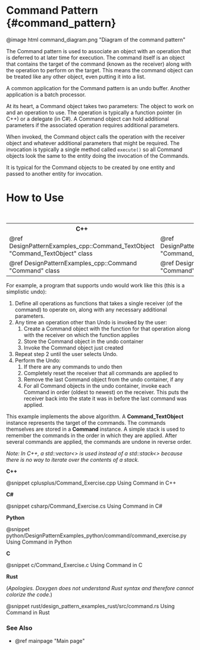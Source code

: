 # Command Pattern {#command_pattern}

@image html command_diagram.png "Diagram of the command pattern"

The Command pattern is used to associate an object with an operation that
is deferred to at later time for execution.  The command itself is an object
that contains the target of the command (known as the receiver) along with the
operation to perform on the target.  This means the command object can be
treated like any other object, even putting it into a list.

A common application for the Command pattern is an undo buffer.  Another
application is a batch processor.

At its heart, a Command object takes two parameters: The object to work on
and an operation to use.  The operation is typically a function pointer
(in C++) or a delegate (in C#).  A Command object can hold additional
parameters if the associated operation requires additional parameters.

When invoked, the Command object calls the operation with the receiver
object and whatever additional parameters that might be required.  The
invocation is typically a single method called `execute()` so all Command
objects look the same to the entity doing the invocation of the Commands.

It is typical for the Command objects to be created by one entity and
passed to another entity for invocation.

# How to Use

<table>
<caption>Links to the Command classes</caption>
<tr>
  <th>C++
  <th>C#
  <th>Python
  <th>C
<tr>
  <td>@ref DesignPatternExamples_cpp::Command_TextObject "Command_TextObject" class
  <td>@ref DesignPatternExamples_csharp.Command_TextObject "Command_TextObject" class
  <td>@ref DesignPatternExamples_python.command.command_classes.Command_TextObject "Command_TextObject" class
  <td>Command_TextObject class
<tr>
  <td>@ref DesignPatternExamples_cpp::Command "Command" class
  <td>@ref DesignPatternExamples_csharp.Command "Command" class
  <td>@ref DesignPatternExamples_python.command.command_classes.Command "Command" class
  <td>@ref Command class
</table>

For example, a program that supports undo would work like this (this is
a simplistic undo):
1. Define all operations as functions that takes a single receiver (of the
   command) to operate on, along with any necessary additional parameters.
2. Any time an operation other than Undo is invoked by the user:
   1. Create a Command object with the function for that operation along
      with the receiver on which the function applies
   2. Store the Command object in the undo container
   3. Invoke the Command object just created
3. Repeat step 2 until the user selects Undo.
4. Perform the Undo:
   1. If there are any commands to undo then
   2.   Completely reset the receiver that all commands are applied to
   3.   Remove the last Command object from the undo container, if any
   4.   For all Command objects in the undo container, invoke each Command
        in order (oldest to newest) on the receiver.  This puts the receiver
        back into the state it was in before the last command was applied.

This example implements the above algorithm.  A __Command_TextObject__ instance
represents the target of the commands.  The commands themselves are stored in
a __Command__ instance.  A simple stack is used to remember the commands in the
order in which they are applied.  After several commands are applied, the
commands are undone in reverse order.

*Note: In C++, a std::vector<> is used instead of a std::stack<> because there
is no way to iterate over the contents of a stack.*

__C++__

@snippet cplusplus/Command_Exercise.cpp Using Command in C++

__C#__

@snippet csharp/Command_Exercise.cs Using Command in C#

__Python__

@snippet python/DesignPatternExamples_python/command/command_exercise.py Using Command in Python

__C__

@snippet c/Command_Exercise.c Using Command in C

__Rust__

(_Apologies.  Doxygen does not understand Rust syntax and therefore cannot colorize the code._)

@snippet rust/design_pattern_examples_rust/src/command.rs Using Command in Rust


### See Also
- @ref mainpage "Main page"
